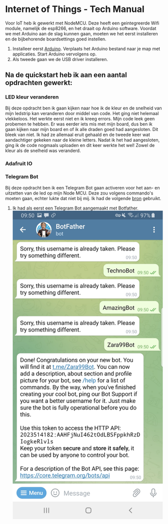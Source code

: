 # Internet of Things - Tech Manual

Voor IoT heb ik gewerkt met NodeMCU. Deze heeft een geintegreerde Wifi module, namelijk de esp8266, en het draait op Arduino software. Voordat we met Arduino aan de slag kunnen gaan, moeten we het eerst installeren en de bijbehorende boardsettings goed instellen.

1. Installeer eerst [Arduino](https://www.arduino.cc/en/Main/Software). Verplaats het Arduino bestand naar je map met applicaties. Start Arduino vervolgens op.
2. Als tweede gaan we de USB driver installeren.

## Na de quickstart heb ik aan een aantal opdrachten gewerkt:

### LED kleur veranderen

Bij deze opdracht ben ik gaan kijken naar hoe ik de kleur en de snelheid van mijn ledstrip kan veranderen door middel van code. Het ging niet helemaal vlekkeloos. Het werkte eerst niet en ik kreeg errors. Mijn code leek geen probemen te hebben. Er was eerder iets mis met mijn board, dus ben ik gaan kijken naar mijn board en of ik alle draden goed had aangesloten. Dit bleek van niet. Ik had ze allemaal eruit gehaald en de tweede keer wat aandachtiger gekeken naar de kleine letters. Nadat ik het had aangesloten, ging ik de code nogmaals uploaden en dit keer werkte het wel! Zowel de kleur als de snelheid was veranderd.

### Adafruit IO

### Telegram Bot

Bij deze opdracht ben ik een Telegram Bot gaan activeren voor het aan- en uitzetten van de led op mijn Node MCU. Deze zou volgens commando's moeten gaan, echter lukte dat niet bij mij. Ik had de volgende [bron](https://randomnerdtutorials.com/telegram-control-esp32-esp8266-nodemcu-outputs/) gebruikt.

1. Ik had als eerst een Telegram Bot aangemaakt met Botfather.
   <img src="img/3.jpg">

